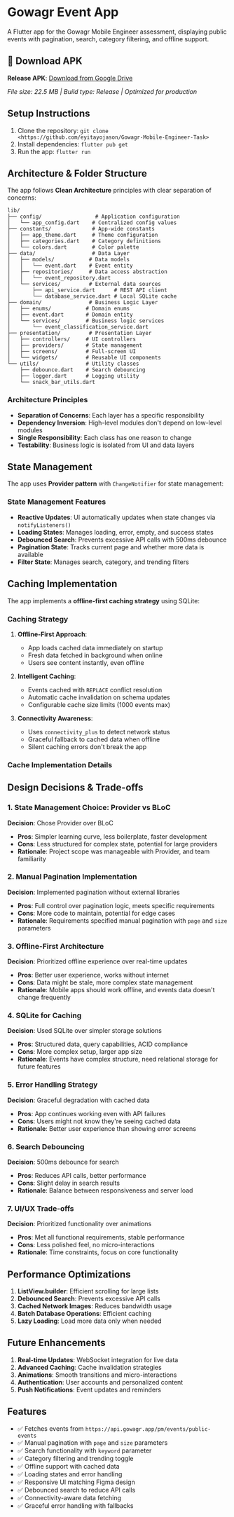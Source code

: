 # Gowagr Event App

A Flutter app for the Gowagr Mobile Engineer assessment, displaying public events with pagination, search, category filtering, and offline support.

## 📱 Download APK

**Release APK**: [Download from Google Drive](https://drive.google.com/file/d/1qPdeOcY-jFohw_PT2lSTX4_tGBUoMTDh/view?usp=sharing)

*File size: 22.5 MB | Build type: Release | Optimized for production*

## Setup Instructions
1. Clone the repository: `git clone <https://github.com/eyitayojason/Gowagr-Mobile-Engineer-Task>`
2. Install dependencies: `flutter pub get`
3. Run the app: `flutter run`

## Architecture & Folder Structure

The app follows **Clean Architecture** principles with clear separation of concerns:

```
lib/
├── config/                 # Application configuration
│   └── app_config.dart    # Centralized config values
├── constants/             # App-wide constants
│   ├── app_theme.dart     # Theme configuration
│   ├── categories.dart    # Category definitions
│   └── colors.dart        # Color palette
├── data/                  # Data Layer
│   ├── models/           # Data models
│   │   └── event.dart    # Event entity
│   ├── repositories/     # Data access abstraction
│   │   └── event_repository.dart
│   └── services/         # External data sources
│       ├── api_service.dart      # REST API client
│       └── database_service.dart # Local SQLite cache
├── domain/               # Business Logic Layer
│   ├── enums/           # Domain enums
│   ├── event.dart       # Domain entity
│   └── services/        # Business logic services
│       └── event_classification_service.dart
├── presentation/         # Presentation Layer
│   ├── controllers/     # UI controllers
│   ├── providers/       # State management
│   ├── screens/         # Full-screen UI
│   └── widgets/         # Reusable UI components
└── utils/               # Utility classes
    ├── debounce.dart    # Search debouncing
    ├── logger.dart      # Logging utility
    └── snack_bar_utils.dart
```

### Architecture Principles

- **Separation of Concerns**: Each layer has a specific responsibility
- **Dependency Inversion**: High-level modules don't depend on low-level modules
- **Single Responsibility**: Each class has one reason to change
- **Testability**: Business logic is isolated from UI and data layers

## State Management

The app uses **Provider pattern** with `ChangeNotifier` for state management:


### State Management Features

- **Reactive Updates**: UI automatically updates when state changes via `notifyListeners()`
- **Loading States**: Manages loading, error, empty, and success states
- **Debounced Search**: Prevents excessive API calls with 500ms debounce
- **Pagination State**: Tracks current page and whether more data is available
- **Filter State**: Manages search, category, and trending filters


## Caching Implementation

The app implements a **offline-first caching strategy** using SQLite:


### Caching Strategy

1. **Offline-First Approach**: 
   - App loads cached data immediately on startup
   - Fresh data fetched in background when online
   - Users see content instantly, even offline

2. **Intelligent Caching**:
   - Events cached with `REPLACE` conflict resolution
   - Automatic cache invalidation on schema updates
   - Configurable cache size limits (1000 events max)

3. **Connectivity Awareness**:
   - Uses `connectivity_plus` to detect network status
   - Graceful fallback to cached data when offline
   - Silent caching errors don't break the app

### Cache Implementation Details


## Design Decisions & Trade-offs

### 1. State Management Choice: Provider vs BLoC

**Decision**: Chose Provider over BLoC
- **Pros**: Simpler learning curve, less boilerplate, faster development
- **Cons**: Less structured for complex state, potential for large providers
- **Rationale**: Project scope was manageable with Provider, and team familiarity

### 2. Manual Pagination Implementation

**Decision**: Implemented pagination without external libraries
- **Pros**: Full control over pagination logic, meets specific requirements
- **Cons**: More code to maintain, potential for edge cases
- **Rationale**: Requirements specified manual pagination with `page` and `size` parameters

### 3. Offline-First Architecture

**Decision**: Prioritized offline experience over real-time updates
- **Pros**: Better user experience, works without internet
- **Cons**: Data might be stale, more complex state management
- **Rationale**: Mobile apps should work offline, and events data doesn't change frequently

### 4. SQLite for Caching

**Decision**: Used SQLite over simpler storage solutions
- **Pros**: Structured data, query capabilities, ACID compliance
- **Cons**: More complex setup, larger app size
- **Rationale**: Events have complex structure, need relational storage for future features

### 5. Error Handling Strategy

**Decision**: Graceful degradation with cached data
- **Pros**: App continues working even with API failures
- **Cons**: Users might not know they're seeing cached data
- **Rationale**: Better user experience than showing error screens

### 6. Search Debouncing

**Decision**: 500ms debounce for search
- **Pros**: Reduces API calls, better performance
- **Cons**: Slight delay in search results
- **Rationale**: Balance between responsiveness and server load

### 7. UI/UX Trade-offs

**Decision**: Prioritized functionality over animations
- **Pros**: Met all functional requirements, stable performance
- **Cons**: Less polished feel, no micro-interactions
- **Rationale**: Time constraints, focus on core functionality

## Performance Optimizations

1. **ListView.builder**: Efficient scrolling for large lists
2. **Debounced Search**: Prevents excessive API calls
3. **Cached Network Images**: Reduces bandwidth usage
4. **Batch Database Operations**: Efficient caching
5. **Lazy Loading**: Load more data only when needed

## Future Enhancements

1. **Real-time Updates**: WebSocket integration for live data
2. **Advanced Caching**: Cache invalidation strategies
3. **Animations**: Smooth transitions and micro-interactions
4. **Authentication**: User accounts and personalized content
5. **Push Notifications**: Event updates and reminders

## Features

- ✅ Fetches events from `https://api.gowagr.app/pm/events/public-events`
- ✅ Manual pagination with `page` and `size` parameters
- ✅ Search functionality with `keyword` parameter
- ✅ Category filtering and trending toggle
- ✅ Offline support with cached data
- ✅ Loading states and error handling
- ✅ Responsive UI matching Figma design
- ✅ Debounced search to reduce API calls
- ✅ Connectivity-aware data fetching
- ✅ Graceful error handling with fallbacks
